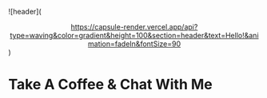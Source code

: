 ![header](<center>https://capsule-render.vercel.app/api?type=waving&color=gradient&height=100&section=header&text=Hello!&animation=fadeIn&fontSize=90</center>)

# Take A Coffee & Chat With Me
